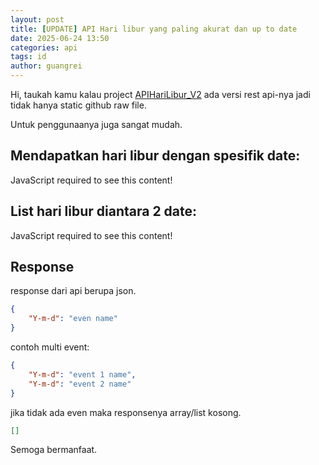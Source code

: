 ```yaml
---
layout: post
title: [UPDATE] API Hari libur yang paling akurat dan up to date
date: 2025-06-24 13:50
categories: api
tags: id
author: guangrei
---
```


Hi, taukah kamu kalau project [APIHariLibur_V2](https://github.com/guangrei/APIHariLibur_V2) ada versi rest api-nya jadi tidak hanya static github raw file. <!--more-->

Untuk penggunaanya juga sangat mudah.

## Mendapatkan hari libur dengan spesifik date:

<script>
  var currentYear = new Date().getFullYear();
  document.write('<a href="https://grei.pythonanywhere.com/api/id_holiday/' + currentYear + '-12-25">https://grei.pythonanywhere.com/api/id_holiday/' + currentYear + '-12-25</a>');
</script>
<noscript>JavaScript required to see this content! </noscript>

## List hari libur diantara 2 date:


<script>
  var currentYear = new Date().getFullYear();
  document.write('<a href="https://grei.pythonanywhere.com/api/id_holiday/' + currentYear + '-02-01/' + currentYear + '-04-30">https://grei.pythonanywhere.com/api/id_holiday/' + currentYear + '-02-01/' + currentYear + '-04-30</a>');
</script>
<noscript>JavaScript required to see this content! </noscript>

## Response

response dari api berupa json.
```json
{
    "Y-m-d": "even name"
}
```
contoh multi event:
```json
{
    "Y-m-d": "event 1 name",
    "Y-m-d": "event 2 name"
}
```
jika tidak ada even maka responsenya array/list kosong.
```json
[]
```
Semoga bermanfaat.

